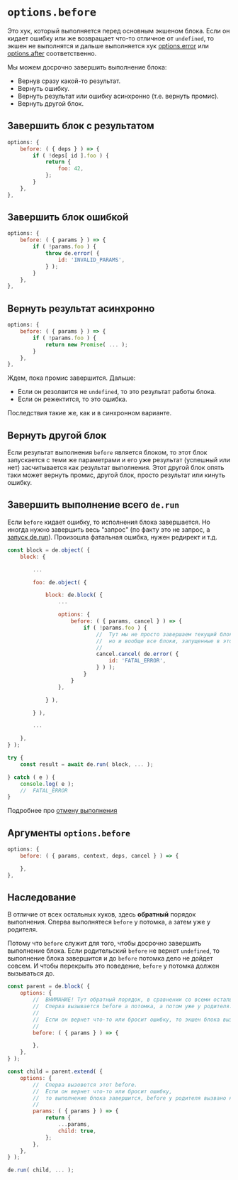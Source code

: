 # `options.before`

Это хук, который выполняется перед основным экшеном блока.
Если он кидает ошибку или же возвращает что-то отличное от `undefined`,
то экшен не выполнятся и дальше выполняется хук [options.error](./options_error.md)
или [options.after](./options_after.md) соответственно.

Мы можем досрочно завершить выполнение блока:

  * Вернув сразу какой-то результат.
  * Вернуть ошибку.
  * Вернуть результат или ошибку асинхронно (т.е. вернуть промис).
  * Вернуть другой блок.


## Завершить блок с результатом

```js
options: {
    before: ( { deps } ) => {
        if ( !deps[ id ].foo ) {
            return {
                foo: 42,
            };
        }
    },
},
```


## Завершить блок ошибкой

```js
options: {
    before: ( { params } ) => {
        if ( !params.foo ) {
            throw de.error( {
                id: 'INVALID_PARAMS',
            } );
        }
    },
},
```


## Вернуть результат асинхронно

```js
options: {
    before: ( { params } ) => {
        if ( !params.foo ) {
            return new Promise( ... );
        }
    },
},
```

Ждем, пока промис завершится. Дальше:

  * Если он резолвится не `undefined`, то это результат работы блока.
  * Если он режектится, то это ошибка.

Последствия такие же, как и в синхронном варианте.


## Вернуть другой блок

Если результат выполнения `before` является блоком, то этот блок запускается с теми же параметрами
и его уже результат (успешный или нет) засчитывается как результат выполнения.
Этот другой блок опять таки может вернуть промис, другой блок, просто результат или кинуть ошибку.


## Завершить выполнение всего `de.run`

Если `before` кидает ошибку, то исполнения блока завершается.
Но иногда нужно завершить весь "запрос"
(по факту это не запрос, а [запуск de.run](./run.md)). Произошла фатальная ошибка, нужен редирект и т.д.

```js
const block = de.object( {
    block: {

        ...

        foo: de.object( {

            block: de.block( {
                ...

                options: {
                    before: ( { params, cancel } ) => {
                        if ( !params.foo ) {
                            //  Тут мы не просто завершаем текущий блок,
                            //  но и вообще все блоки, запущенные в этом de.run.
                            //
                            cancel.cancel( de.error( {
                                id: 'FATAL_ERROR',
                            } ) );
                        }
                    }
                },

            } ),

        } ),

        ...

    },
} );

try {
    const result = await de.run( block, ... );

} catch ( e ) {
    console.log( e );
    //  FATAL_ERROR
}
```

Подробнее про [отмену выполнения](./cancel.md)



## Аргументы `options.before`

```js
options: {
    before: ( { params, context, deps, cancel } ) => {

    },
},
```


## Наследование

В отличие от всех остальных хуков, здесь **обратный** порядок выполнения.
Сперва выполнятеся `before` у потомка, а затем уже у родителя.

Потому что `before` служит для того, чтобы досрочно завершить выполнение блока.
Если родительский `before` не вернет `undefined`, то выполнение блока завершится
и до `before` потомка дело не дойдет совсем. И чтобы перекрыть это поведение,
`before` у потомка должен вызываться до.

```js
const parent = de.block( {
    options: {
        //  ВНИМАНИЕ! Тут обратный порядок, в сравнении со всеми остальными хуками.
        //  Сперва вызывается before а потомка, а потом уже у родителя.
        //
        //  Если он вернет что-то или бросит ошибку, то экшен блока вызываться не будет.
        //
        before: ( { params } ) => {

        },
    },
} );

const child = parent.extend( {
    options: {
        //  Сперва вызовется этот before.
        //  Если он вернет что-то или бросит ошибку,
        //  то выполнение блока завершится, before у родителя вызвано не будет.
        //
        params: ( { params } ) => {
            return {
                ...params,
                child: true,
            };
        },
    },
} );

de.run( child, ... );
```

